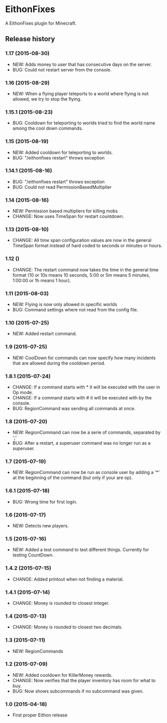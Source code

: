 # EithonFixes

A EithonFixes plugin for Minecraft.

## Release history

### 1.17 (2015-08-30)

* NEW: Adds money to user that has consecutive days on the server.
* BUG: Could not restart server from the console.

### 1.16 (2015-08-29)

* NEW: When a flying player teleports to a world where flying is not allowed, we try to stop the flying.

### 1.15.1 (2015-08-23)

* BUG: Cooldown for teleporting to worlds tried to find the world name among the cool down commands.

### 1.15 (2015-08-19)

* NEW: Added cooldown for teleporting to worlds.
* BUG: "/eithonfixes restart" throws exception

### 1.14.1 (2015-08-16)

* BUG: "/eithonfixes restart" throws exception
* BUG: Could not read PermissionBasedMultiplier

### 1.14 (2015-08-16)

* NEW: Permission based multipliers for killing mobs
* CHANGE: Now uses TimeSpan for restart countdown.

### 1.13 (2015-08-10)

* CHANGE: All time span configuration values are now in the general TimeSpan format instead of hard coded to seconds or minutes or hours.

### 1.12 ()

* CHANGE: The restart command now takes the time in the general time format (10 or 10s means 10 seconds, 5:00 or 5m means 5 minutes, 1:00:00 or 1h means 1 hour).

### 1.11 (2015-08-03)

* NEW: Flying is now only allowed in specific worlds
* BUG: Command settings where not read from the config file.

### 1.10 (2015-07-25)

* NEW: Added restart command.

### 1.9 (2015-07-25)

* NEW: CoolDown for commands can now specify how many incidents that are allowed during the cooldown period.

### 1.8.1 (2015-07-24)

* CHANGE: If a command starts with * it will be executed with the user in Op mode.
* CHANGE: If a command starts with # it will be executed with by the console.
* BUG: RegionCommand was sending all commands at once.

### 1.8 (2015-07-20)

* NEW: RegionCommand can now be a serie of commands, separated by ';'
* BUG: After a restart, a superuser command was no longer run as a superuser.

### 1.7 (2015-07-19)

* NEW: RegionCommand can now be run as console user by adding a '*' at the beginning of the command (but only if your are op).

### 1.6.1 (2015-07-18)

* BUG: Wrong time for first login.

### 1.6 (2015-07-17)

* NEW: Detects new players.

### 1.5 (2015-07-16)

* NEW: Added a test command to test different things. Currently for testing CountDown.

### 1.4.2 (2015-07-15)

* CHANGE: Added printout when not finding a material.

### 1.4.1 (2015-07-14)

* CHANGE: Money is rounded to closest integer.

### 1.4 (2015-07-13)

* CHANGE: Money is rounded to closest two decimals.

### 1.3 (2015-07-11)

* NEW: RegionCommands

### 1.2 (2015-07-09)

* NEW: Added cooldown for KillerMoney rewards.
* CHANGE: Now verifies that the player inventory has room for what to buy.
* BUG: Now shows subcommands if no subcommand was given.

### 1.0 (2015-04-18)

* First proper Eithon release

